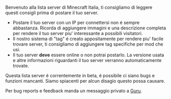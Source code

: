 Benvenuto alla lista server di Minecraft Italia, ti consigliamo di leggere questi consigli prima di postare il tuo server.

- Postare il tuo server con un IP per connettersi non é sempre abbastanza. Ricorda di aggiungere immagini e una descrizione completa per rendere il tuo server piu' interessante a possibili visitatori.
- Il nostro sistema di "tag" é creato appositamente per rendere piu' facile trovare server, ti consigliamo di aggiungere tag specifiche per mod che usi.
- Il tuo server **deve** essere online o non potrai postarlo. La versione usata e altre informazioni riguardanti il tuo server verranno automaticamente trovate.

Questa lista server é correntemente in beta, é possibile ci siano bugs e funzioni mancanti. Siamo spiacenti per alcun disagio questo possa causare.

Per bug reports e feedback manda un messaggio privato a [Guru](https://www.minecraftitalia.net/messenger/compose/?to=6667).
